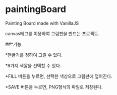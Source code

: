 # paintingBoard

Painting Board made with VanillaJS

canvas테그를 이용하여 그림판을 만드는 프로젝트.

##*기능
  
  *팬굵기를 정하여 그릴 수 있다.
  
  *9가지 색깔을 선택할 수 있다.
  
  *FILL 버튼을 누르면, 선택한 색상으로 그림판에 덮어진다.
  
  *SAVE 버튼을 누르면, PNG형식의 파일로 저장된다.


